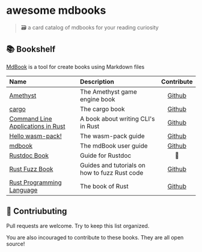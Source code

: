 # awesome mdbooks

> 🗃️ a card catalog of mdbooks for your reading curiosity

## 📚 Bookshelf

[MdBook](https://rust-lang-nursery.github.io/mdBook/) is a tool for create books using Markdown files

| Name | Description | Contribute |
|:----|:-----------|:-------:|
| [Amethyst](https://www.amethyst.rs/book/latest/) | The Amethyst game engine book | [Github](https://github.com/amethyst/amethyst) |
| [cargo](https://doc.rust-lang.org/cargo/) | The cargo book | [Github](https://github.com/rust-lang/cargo/tree/master/src/doc/src) |
| [Command Line Applications in Rust](https://rust-lang-nursery.github.io/cli-wg/) | A book about writing CLI's in Rust | [Github](https://github.com/rust-lang-nursery/cli-wg/tree/master/src) |
| [Hello wasm-pack!](https://rustwasm.github.io/wasm-pack/book/) | The wasm-pack guide | [Github](https://github.com/rustwasm/wasm-pack/tree/master/docs/src) |
| [mdbook](https://rust-lang-nursery.github.io/mdBook/)| The mdBook user guide | [Github](https://github.com/rust-lang-nursery/mdBook)|
| [Rustdoc Book](https://doc.rust-lang.org/stable/rustdoc/) | Guide for Rustdoc | 🤷 |
| [Rust Fuzz Book](https://fuzz.rs/book/cargo-fuzz.html) | Guides and tutorials on how to fuzz Rust code | [Github](https://github.com/rust-fuzz/book) |
| [Rust Programming Language](https://doc.rust-lang.org/book/2018-edition/foreword.html) | The book of Rust | [Github](https://github.com/rust-lang/book) |



## 👯 Contriubuting

Pull requests are welcome. Try to keep this list organized.

You are also incouraged to contribute to these books. They are all open source!
